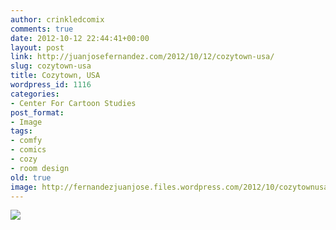 ```yaml
---
author: crinkledcomix
comments: true
date: 2012-10-12 22:44:41+00:00
layout: post
link: http://juanjosefernandez.com/2012/10/12/cozytown-usa/
slug: cozytown-usa
title: Cozytown, USA
wordpress_id: 1116
categories:
- Center For Cartoon Studies
post_format:
- Image
tags:
- comfy
- comics
- cozy
- room design
old: true
image: http://fernandezjuanjose.files.wordpress.com/2012/10/cozytownusa2.gif
---
```

<!--more-->

[![](http://fernandezjuanjose.files.wordpress.com/2012/10/cozytownusa2.gif)](http://fernandezjuanjose.files.wordpress.com/2012/10/cozytownusa2.gif)
